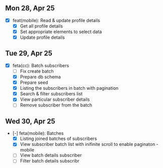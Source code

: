 ## Mon 28, Apr 25

- [x] feat(mobile): Read & update profile details
  - [x] Get all profile details
  - [x] Set appropriate elements to select data
  - [x] Update profile details

## Tue 29, Apr 25

- [x] feta(cc): Batch subscribers
  - [ ] Fix create batch
  - [x] Prepare db schema
  - [x] Prepare seed
  - [x] Listing the subscribers in batch with pagination
  - [x] Search & filter subscribers list
  - [x] View particular subscriber details
  - [ ] Remove subscriber from the batch

## Wed 30, Apr 25

- [-] feta(mobile): Batches
  - [x] Listing joined batches of subscribers
  - [x] View subscriber batch list with inifinite scroll to enable paginaton - mobile
  - [ ] View batch details subscriber
  - [ ] Filter batch details subscribr
